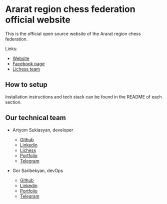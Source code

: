 # Ararat region chess federation official website

This is the official open source website of the Ararat region chess federation.

Links:
- [Website](https://ararat.chessnews.am/)
- [Facebook page](https://www.facebook.com/araratchessfed/)
- [Lichess team](https://lichess.org/team/wDWVDihn)

## How to setup
Installation instructions and tech stack can be found in the README of each section.

## Our technical team
- Artyom Sukiasyan, developer
  - [Github](https://github.com/ArtyomSukiasyan/)
  - [Linkedin](https://www.linkedin.com/in/artyomsukiasyan/)
  - [Lichess](https://lichess.org/@/artiom1401)
  - [Portfolio](https://devchessplayer.com/)
  - [Telegram](https://t.me/artyom1401)

- Gor Saribekyan, devOps
  - [Github](https://github.com/gorsaribekyan)
  - [Linkedin](https://www.linkedin.com/in/gor-saribekyan-272b61229)
  - [Portfolio](https://devopsgor.am/)
  - [Telegram](https://t.me/d0tfl0w)